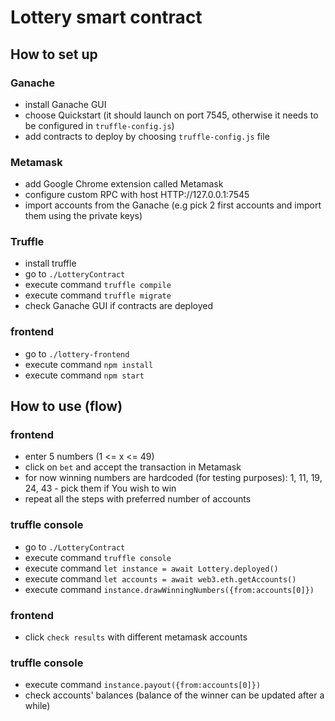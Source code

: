 # Lottery smart contract

## How to set up

### Ganache
- install Ganache GUI
- choose Quickstart (it should launch on port 7545, otherwise it needs to be configured in `truffle-config.js`)
- add contracts to deploy by choosing `truffle-config.js` file

### Metamask
- add Google Chrome extension called Metamask
- configure custom RPC with host HTTP://127.0.0.1:7545
- import accounts from the Ganache (e.g pick 2 first accounts and import them using the private keys)

### Truffle
- install truffle
- go to `./LotteryContract`
- execute command ```truffle compile```
- execute command ```truffle migrate```
- check Ganache GUI if contracts are deployed

### frontend
- go to `./lottery-frontend`
- execute command ```npm install```
- execute command ```npm start```

## How to use (flow)

### frontend
- enter 5 numbers (1 <= x <= 49)
- click on `bet` and accept the transaction in Metamask
- for now winning numbers are hardcoded (for testing purposes): 1, 11, 19, 24, 43 - pick them if You wish to win
- repeat all the steps with preferred number of accounts

### truffle console
- go to `./LotteryContract`
- execute command ```truffle console```
- execute command ```let instance = await Lottery.deployed()```
- execute command ```let accounts = await web3.eth.getAccounts()```
- execute command ```instance.drawWinningNumbers({from:accounts[0]})```

### frontend
- click `check results` with different metamask accounts

### truffle console
- execute command ```instance.payout({from:accounts[0]})```
- check accounts' balances (balance of the winner can be updated after a while)


